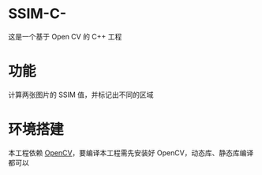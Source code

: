 # SSIM-C-
这是一个基于 Open CV 的 C++ 工程

# 功能
计算两张图片的 SSIM 值，并标记出不同的区域

# 环境搭建
本工程依赖 [OpenCV](http://opencv.org)，要编译本工程需先安装好 OpenCV，动态库、静态库编译都可以
